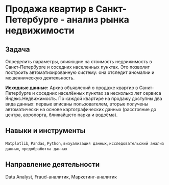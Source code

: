 # Продажа квартир в Санкт-Петербурге - анализ рынка недвижимости

## Задача
Определить параметры, влияющие на стоимость недвижимость в Санкт-Петербурге и соседних населенных пунктах. Это позволит построить автоматизированную систему: она отследит аномалии и мошенническую деятельность.

**Исходные данные:** Архив объявлений о продаже квартир в Санкт-Петербурге и соседних населённых пунктах за несколько лет сервиса Яндекс.Недвижимость. По каждой квартире на продажу доступны два вида данных: первые вписаны пользователем, вторые получены автоматически на основе картографических данных (расстояние до центра, аэропорта, ближайшего парка и водоёма).

## Навыки и инструменты
`Matplotlib`, `Pandas`, `Python`, `визуализация данных`, `исследовательский анализ данных`, `предобработка данных`

## Направление деятельности
Data Analyst, Fraud-аналитик, Маркетинг-аналитик
